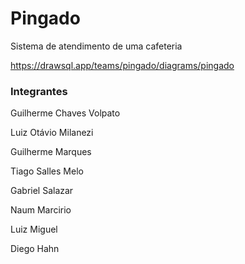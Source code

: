 # Pingado
Sistema de atendimento de uma cafeteria

https://drawsql.app/teams/pingado/diagrams/pingado

### Integrantes

Guilherme Chaves Volpato

Luiz Otávio Milanezi

Guilherme Marques

Tiago Salles Melo

Gabriel Salazar

Naum Marcirio

Luiz Miguel 

Diego Hahn
